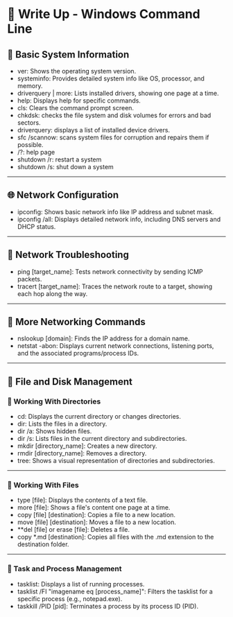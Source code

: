 # 📝 Write Up - Windows Command Line

## 🔐 Basic System Information
- ver: Shows the operating system version.
- systeminfo: Provides detailed system info like OS, processor, and memory.
- driverquery | more: Lists installed drivers, showing one page at a time.
- help: Displays help for specific commands.
- cls: Clears the command prompt screen.
- chkdsk: checks the file system and disk volumes for errors and bad sectors.
- driverquery: displays a list of installed device drivers.
- sfc /scannow: scans system files for corruption and repairs them if possible.
- /?: help page
- shutdown /r: restart a system
- shutdown /s: shut down a system

---

## 🌐 Network Configuration
- ipconfig: Shows basic network info like IP address and subnet mask.
- ipconfig /all: Displays detailed network info, including DNS servers and DHCP status.

---
  
## 📡 Network Troubleshooting
- ping [target_name]: Tests network connectivity by sending ICMP packets.
- tracert [target_name]: Traces the network route to a target, showing each hop along the way.

---
  
## 📢 More Networking Commands
- nslookup [domain]: Finds the IP address for a domain name.
- netstat -abon: Displays current network connections, listening ports, and the associated programs/process IDs.

---

## 🎫 File and Disk Management


### 🧾 Working With Directories
- cd: Displays the current directory or changes directories.
- dir: Lists the files in a directory.
- dir /a: Shows hidden files.
- dir /s: Lists files in the current directory and subdirectories.
- mkdir [directory_name]: Creates a new directory.
- rmdir [directory_name]: Removes a directory.
- tree: Shows a visual representation of directories and subdirectories.

---

### 📄 Working With Files
- type [file]: Displays the contents of a text file.
- more [file]: Shows a file's content one page at a time.
- copy [file] [destination]: Copies a file to a new location.
- move [file] [destination]: Moves a file to a new location.
- **del [file] or erase [file]: Deletes a file.
- copy *.md [destination]: Copies all files with the .md extension to the destination folder.

---

### 📑 Task and Process Management
- tasklist: Displays a list of running processes.
- tasklist /FI "imagename eq [process_name]": Filters the tasklist for a specific process (e.g., notepad.exe).
- taskkill /PID [pid]: Terminates a process by its process ID (PID).
